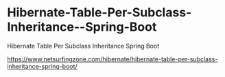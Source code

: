# Hibernate-Table-Per-Subclass-Inheritance--Spring-Boot
Hibernate Table Per  Subclass Inheritance  Spring Boot

https://www.netsurfingzone.com/hibernate/hibernate-table-per-subclass-inheritance-spring-boot/
